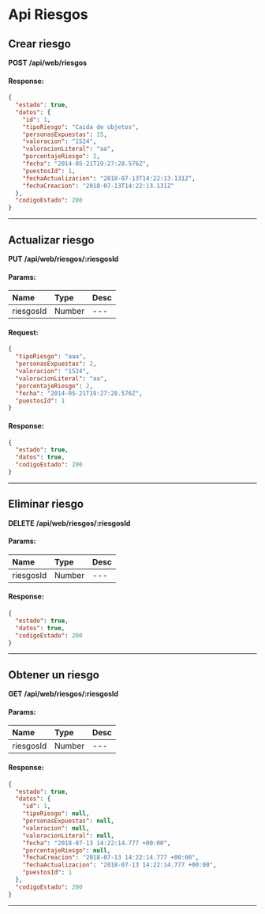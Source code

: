 # Api Riesgos

## Crear riesgo

__POST__ __/api/web/riesgos__


#### Response:

```json
{
  "estado": true,
  "datos": {
    "id": 1,
    "tipoRiesgo": "Caida de objetos",
    "personasExpuestas": 15,
    "valoracion": "1524",
    "valoracionLiteral": "aa",
    "porcentajeRiesgo": 2,
    "fecha": "2014-05-21T19:27:28.576Z",
    "puestosId": 1,
    "fechaActualizacion": "2018-07-13T14:22:13.131Z",
    "fechaCreacion": "2018-07-13T14:22:13.131Z"
  },
  "codigoEstado": 200
}
```


___



## Actualizar riesgo

__PUT__ __/api/web/riesgos/:riesgosId__


#### Params:
| Name       | Type    | Desc |
| :--------- | :------ | :-------|
| riesgosId | Number |   ---   |
	

#### Request:

```json
{
  "tipoRiesgo": "aaa",
  "personasExpuestas": 2,
  "valoracion": "1524",
  "valoracionLiteral": "aa",
  "porcentajeRiesgo": 2,
  "fecha": "2014-05-21T19:27:28.576Z",
  "puestosId": 1
}
```

#### Response:

```json
{
  "estado": true,
  "datos": true,
  "codigoEstado": 200
}
```


___



## Eliminar riesgo

__DELETE__ __/api/web/riesgos/:riesgosId__


#### Params:
| Name       | Type    | Desc |
| :--------- | :------ | :-------|
| riesgosId | Number |   ---   |
	

#### Response:

```json
{
  "estado": true,
  "datos": true,
  "codigoEstado": 200
}
```


___



## Obtener un riesgo

__GET__ __/api/web/riesgos/:riesgosId__


#### Params:
| Name       | Type    | Desc |
| :--------- | :------ | :-------|
| riesgosId | Number |   ---   |
	

#### Response:

```json
{
  "estado": true,
  "datos": {
    "id": 1,
    "tipoRiesgo": null,
    "personasExpuestas": null,
    "valoracion": null,
    "valoracionLiteral": null,
    "fecha": "2018-07-13 14:22:14.777 +00:00",
    "porcentajeRiesgo": null,
    "fechaCreacion": "2018-07-13 14:22:14.777 +00:00",
    "fechaActualizacion": "2018-07-13 14:22:14.777 +00:00",
    "puestosId": 1
  },
  "codigoEstado": 200
}
```


___



